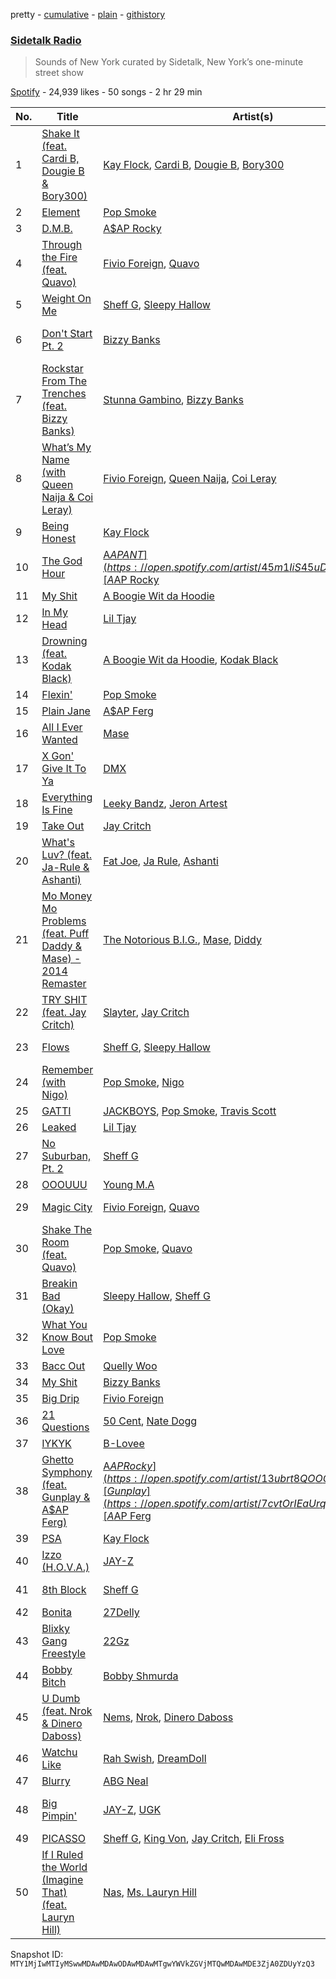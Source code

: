 pretty - [cumulative](/playlists/cumulative/37i9dQZF1DX9cjKvsL1KlZ.md) - [plain](/playlists/plain/37i9dQZF1DX9cjKvsL1KlZ) - [githistory](https://github.githistory.xyz/mackorone/spotify-playlist-archive/blob/main/playlists/plain/37i9dQZF1DX9cjKvsL1KlZ)

### [Sidetalk Radio](https://open.spotify.com/playlist/37i9dQZF1DX9cjKvsL1KlZ)

> Sounds of New York curated by Sidetalk, New York’s one\-minute street show

[Spotify](https://open.spotify.com/user/spotify) - 24,939 likes - 50 songs - 2 hr 29 min

| No. | Title | Artist(s) | Album | Length |
|---|---|---|---|---|
| 1 | [Shake It \(feat\. Cardi B, Dougie B & Bory300\)](https://open.spotify.com/track/0RkCnqwF8Tfl2QGPZwopyk) | [Kay Flock](https://open.spotify.com/artist/2AMeiDbfU2vonrTkpXDKUu), [Cardi B](https://open.spotify.com/artist/4kYSro6naA4h99UJvo89HB), [Dougie B](https://open.spotify.com/artist/6ykgQbKcZFy5qoKBU4YiWj), [Bory300](https://open.spotify.com/artist/77oGJAObEl8wdAUrknL1gH) | [Shake It \(feat\. Cardi B, Dougie B & Bory300\)](https://open.spotify.com/album/0Kr65MJsLayLENRXxrlW3Z) | 1:58 |
| 2 | [Element](https://open.spotify.com/track/57BGVV6wcyhbn3hsjlqEZB) | [Pop Smoke](https://open.spotify.com/artist/0eDvMgVFoNV3TpwtrVCoTj) | [Meet The Woo 2](https://open.spotify.com/album/4MZnolldq7ciKKlbVDzLm5) | 2:15 |
| 3 | [D.M.B.](https://open.spotify.com/track/7IBLt4Qarf4JDLxIQDv2O5) | [A$AP Rocky](https://open.spotify.com/artist/13ubrt8QOOCPljQ2FL1Kca) | [D.M.B.](https://open.spotify.com/album/1o13E5QES3KCOg85oF0KNa) | 4:51 |
| 4 | [Through the Fire \(feat\. Quavo\)](https://open.spotify.com/track/1PtD0GMcPogQvMAeYUW8QF) | [Fivio Foreign](https://open.spotify.com/artist/14CHVeJGrR5xgUGQFV5BVM), [Quavo](https://open.spotify.com/artist/0VRj0yCOv2FXJNP47XQnx5) | [B.I.B.L.E.](https://open.spotify.com/album/6np2Ix6RidhSseqw2dZovP) | 3:25 |
| 5 | [Weight On Me](https://open.spotify.com/track/6A4hgJdwriera4WSUl4moW) | [Sheff G](https://open.spotify.com/artist/1tG7s7S4sq2eFFW0QZyLbm), [Sleepy Hallow](https://open.spotify.com/artist/6EPlBSH2RSiettczlz7ihV) | [One and Only](https://open.spotify.com/album/6lJqLqRmWGmsw8aLEoSlZ9) | 2:37 |
| 6 | [Don't Start Pt\. 2](https://open.spotify.com/track/4J1CPErx9yCZFirUXAxQVp) | [Bizzy Banks](https://open.spotify.com/artist/7s3eCGNZMrwUQraXlocCBv) | [GMTO Vol\. 1 \(Get Money Take Over\)](https://open.spotify.com/album/4UDPZgxZy3VnIFQ8os0G29) | 3:14 |
| 7 | [Rockstar From The Trenches \(feat\. Bizzy Banks\)](https://open.spotify.com/track/4ygjMQxr2CUT4lg42nzyiA) | [Stunna Gambino](https://open.spotify.com/artist/15ZjD8Gus20Miqw3fdOaXX), [Bizzy Banks](https://open.spotify.com/artist/7s3eCGNZMrwUQraXlocCBv) | [Rockstar From The Trenches \(feat\. Bizzy Banks\)](https://open.spotify.com/album/7hoNqzHabffFgJO8gGdAfr) | 3:30 |
| 8 | [What’s My Name \(with Queen Naija & Coi Leray\)](https://open.spotify.com/track/5m4TMhR7wQQGxelJa7lToQ) | [Fivio Foreign](https://open.spotify.com/artist/14CHVeJGrR5xgUGQFV5BVM), [Queen Naija](https://open.spotify.com/artist/3nViOFa3kZW8OMSNOzwr98), [Coi Leray](https://open.spotify.com/artist/6AMd49uBDJfhf30Ak2QR5s) | [B.I.B.L.E.](https://open.spotify.com/album/6np2Ix6RidhSseqw2dZovP) | 3:21 |
| 9 | [Being Honest](https://open.spotify.com/track/0fiHDOKTOFnAPekgXYGErK) | [Kay Flock](https://open.spotify.com/artist/2AMeiDbfU2vonrTkpXDKUu) | [Being Honest](https://open.spotify.com/album/6Mp175aGm3sE5zMxyG6KID) | 2:33 |
| 10 | [The God Hour](https://open.spotify.com/track/0JEefF2thwTsgWE2Wv0IsC) | [A$AP ANT](https://open.spotify.com/artist/45m1IiS45uD1HcPlYkNWKj), [A$AP Rocky](https://open.spotify.com/artist/13ubrt8QOOCPljQ2FL1Kca) | [The God Hour](https://open.spotify.com/album/1K4fHsLMyPi7iQUfvxczF6) | 2:35 |
| 11 | [My Shit](https://open.spotify.com/track/5uQOauh47VFt3B2kV9kRXw) | [A Boogie Wit da Hoodie](https://open.spotify.com/artist/31W5EY0aAly4Qieq6OFu6I) | [Artist](https://open.spotify.com/album/2OQEAqShAl6SodrGhmYZ4Z) | 2:08 |
| 12 | [In My Head](https://open.spotify.com/track/1HvTxgCj0mTzQlEo0zLvFb) | [Lil Tjay](https://open.spotify.com/artist/6jGMq4yGs7aQzuGsMgVgZR) | [In My Head](https://open.spotify.com/album/5pK7kqzGXSY7xoLMhfHlql) | 2:15 |
| 13 | [Drowning \(feat\. Kodak Black\)](https://open.spotify.com/track/1f5cbQtDrykjarZVrShaDI) | [A Boogie Wit da Hoodie](https://open.spotify.com/artist/31W5EY0aAly4Qieq6OFu6I), [Kodak Black](https://open.spotify.com/artist/46SHBwWsqBkxI7EeeBEQG7) | [The Bigger Artist](https://open.spotify.com/album/3HHp5I6Q6SEyU5bkvoCtnV) | 3:29 |
| 14 | [Flexin'](https://open.spotify.com/track/7mpoOB5YMpPnbllsALgSfr) | [Pop Smoke](https://open.spotify.com/artist/0eDvMgVFoNV3TpwtrVCoTj) | [Flexin'](https://open.spotify.com/album/5jSifSNBzx4irk78gafWld) | 2:38 |
| 15 | [Plain Jane](https://open.spotify.com/track/4dVpf9jZjcORqGTLUaeYj9) | [A$AP Ferg](https://open.spotify.com/artist/5dHt1vcEm9qb8fCyLcB3HL) | [Still Striving](https://open.spotify.com/album/0tQ7Iu6EicQTPyhYRNWjaT) | 2:53 |
| 16 | [All I Ever Wanted](https://open.spotify.com/track/4TqAoRSW8kOKfO4y5R0GLy) | [Mase](https://open.spotify.com/artist/1wiBLzTI7z9RUwEpNPdFT6) | [Double Up](https://open.spotify.com/album/0DTOpcrISuUBmpHknsAJlW) | 4:02 |
| 17 | [X Gon' Give It To Ya](https://open.spotify.com/track/1zzxoZVylsna2BQB65Ppcb) | [DMX](https://open.spotify.com/artist/1HwM5zlC5qNWhJtM00yXzG) | [The Definition of X: Pick Of The Litter](https://open.spotify.com/album/2ge7Lk4Sl7hHs4AYxqDbf1) | 3:37 |
| 18 | [Everything Is Fine](https://open.spotify.com/track/1gY3IEfrUU2ZgC6t6sOPCo) | [Leeky Bandz](https://open.spotify.com/artist/08UUGGbQJQENS4gOd6VU00), [Jeron Artest](https://open.spotify.com/artist/0QW55bH4L9Vx6rOFTRQipc) | [LET ME SPEAK](https://open.spotify.com/album/5QpIVASLg39RJhbr9jsrSN) | 2:38 |
| 19 | [Take Out](https://open.spotify.com/track/6POTKysM7Xv0I9Q4qiISiz) | [Jay Critch](https://open.spotify.com/artist/6Av6GMCOznZIlHuNcBWgf4) | [Signed with Love](https://open.spotify.com/album/685WVtJgKtEdGCGkf4tzgv) | 3:39 |
| 20 | [What's Luv? \(feat\. Ja\-Rule & Ashanti\)](https://open.spotify.com/track/2mKouqwAIdQnMP43zxR89r) | [Fat Joe](https://open.spotify.com/artist/3ScY9CQxNLQei8Umvpx5g6), [Ja Rule](https://open.spotify.com/artist/1J2VVASYAamtQ3Bt8wGgA6), [Ashanti](https://open.spotify.com/artist/5rkVyNGXEgeUqKkB5ccK83) | [Jealous Ones Still Envy \(J.O.S.E\)](https://open.spotify.com/album/6vMgb2mih3pPiWUxF8VEdI) | 4:27 |
| 21 | [Mo Money Mo Problems \(feat\. Puff Daddy & Mase\) \- 2014 Remaster](https://open.spotify.com/track/4INDiWSKvqSKDEu7mh8HFz) | [The Notorious B.I.G.](https://open.spotify.com/artist/5me0Irg2ANcsgc93uaYrpb), [Mase](https://open.spotify.com/artist/1wiBLzTI7z9RUwEpNPdFT6), [Diddy](https://open.spotify.com/artist/59wfkuBoNyhDMQGCljbUbA) | [Life After Death \(2014 Remastered Edition\)](https://open.spotify.com/album/7dRdaGSxgcBdJnrOviQRuB) | 4:17 |
| 22 | [TRY SHIT \(feat\. Jay Critch\)](https://open.spotify.com/track/1SiK7K8mSWHd5zSBaOEBst) | [Slayter](https://open.spotify.com/artist/44cW3xznP61BXbu0e7fgxn), [Jay Critch](https://open.spotify.com/artist/6Av6GMCOznZIlHuNcBWgf4) | [WORLD GOT ME FUCKED UP, Vol\. 1](https://open.spotify.com/album/6y7mcLV51J3lCgAyKjXO2h) | 2:56 |
| 23 | [Flows](https://open.spotify.com/track/7k4fn2FDvkXyEpZeXHYYWV) | [Sheff G](https://open.spotify.com/artist/1tG7s7S4sq2eFFW0QZyLbm), [Sleepy Hallow](https://open.spotify.com/artist/6EPlBSH2RSiettczlz7ihV) | [THE UNLUCCY LUCCY KID](https://open.spotify.com/album/3Xvvi8uwGnuj9nF7fr2h39) | 2:33 |
| 24 | [Remember \(with Nigo\)](https://open.spotify.com/track/0PGRXJFSwpn5OAGFpEwiqK) | [Pop Smoke](https://open.spotify.com/artist/0eDvMgVFoNV3TpwtrVCoTj), [Nigo](https://open.spotify.com/artist/2rAnv6brcXaglLZBB4XXEn) | [I Know NIGO!](https://open.spotify.com/album/75T8WnF5n7fgKJ0EC7WRPS) | 2:15 |
| 25 | [GATTI](https://open.spotify.com/track/40mjsnRjCpycdUw3xhS20g) | [JACKBOYS](https://open.spotify.com/artist/7A8S43ryYdbWpJKeHRZRcq), [Pop Smoke](https://open.spotify.com/artist/0eDvMgVFoNV3TpwtrVCoTj), [Travis Scott](https://open.spotify.com/artist/0Y5tJX1MQlPlqiwlOH1tJY) | [JACKBOYS](https://open.spotify.com/album/1Sf8GsXG32t0jNrX11xqWx) | 3:01 |
| 26 | [Leaked](https://open.spotify.com/track/0W64NfLrIsRTAFObko6uJx) | [Lil Tjay](https://open.spotify.com/artist/6jGMq4yGs7aQzuGsMgVgZR) | [True 2 Myself](https://open.spotify.com/album/1bCBZ8LedqwVYOLDLrRbbY) | 3:40 |
| 27 | [No Suburban, Pt\. 2](https://open.spotify.com/track/3VayB5gLZGODx8b7RO1y5f) | [Sheff G](https://open.spotify.com/artist/1tG7s7S4sq2eFFW0QZyLbm) | [One and Only](https://open.spotify.com/album/6lJqLqRmWGmsw8aLEoSlZ9) | 2:33 |
| 28 | [OOOUUU](https://open.spotify.com/track/7JYsArznYOjX2jsrT3UEnL) | [Young M.A](https://open.spotify.com/artist/7LvoDJUNGnOrPdGRzVtOJ9) | [Herstory](https://open.spotify.com/album/23Fvpx2T1drg9lJ4WC0fXl) | 3:54 |
| 29 | [Magic City](https://open.spotify.com/track/6qHhHEBX3W1ahFasgShdih) | [Fivio Foreign](https://open.spotify.com/artist/14CHVeJGrR5xgUGQFV5BVM), [Quavo](https://open.spotify.com/artist/0VRj0yCOv2FXJNP47XQnx5) | [Magic City \(feat\. Quavo\)](https://open.spotify.com/album/1FXatEkVfJW6JbqNHB6acw) | 2:38 |
| 30 | [Shake The Room \(feat\. Quavo\)](https://open.spotify.com/track/7rSnKi58HPIVC0FVyh04Q1) | [Pop Smoke](https://open.spotify.com/artist/0eDvMgVFoNV3TpwtrVCoTj), [Quavo](https://open.spotify.com/artist/0VRj0yCOv2FXJNP47XQnx5) | [Meet The Woo 2](https://open.spotify.com/album/4MZnolldq7ciKKlbVDzLm5) | 2:45 |
| 31 | [Breakin Bad \(Okay\)](https://open.spotify.com/track/2KMPEI406H9G8UqiWDfuTK) | [Sleepy Hallow](https://open.spotify.com/artist/6EPlBSH2RSiettczlz7ihV), [Sheff G](https://open.spotify.com/artist/1tG7s7S4sq2eFFW0QZyLbm) | [DON'T SLEEP](https://open.spotify.com/album/0giyK2LuJ6wcfVN2QXDIlB) | 2:11 |
| 32 | [What You Know Bout Love](https://open.spotify.com/track/1tkg4EHVoqnhR6iFEXb60y) | [Pop Smoke](https://open.spotify.com/artist/0eDvMgVFoNV3TpwtrVCoTj) | [Shoot For The Stars Aim For The Moon](https://open.spotify.com/album/7e7t0MCrNDcJZsPwUKjmOc) | 2:40 |
| 33 | [Bacc Out](https://open.spotify.com/track/5dtGKOx2FGuUcXDBEe5sXV) | [Quelly Woo](https://open.spotify.com/artist/5PPetvBg4hGBkco4Y267hd) | [Tactical Pressure](https://open.spotify.com/album/3O0yRg6gchvxrsroJV4ZUy) | 2:10 |
| 34 | [My Shit](https://open.spotify.com/track/1HmhJrabjvTHZlkKDUzZfX) | [Bizzy Banks](https://open.spotify.com/artist/7s3eCGNZMrwUQraXlocCBv) | [My Shit](https://open.spotify.com/album/7C6YsJ2PYab0ydSTP7BQB2) | 2:00 |
| 35 | [Big Drip](https://open.spotify.com/track/3hbZsQXQNbPMBmgI7O0CTv) | [Fivio Foreign](https://open.spotify.com/artist/14CHVeJGrR5xgUGQFV5BVM) | [800 BC](https://open.spotify.com/album/2F8sqO6n3U3NO8t1qVLWs0) | 2:48 |
| 36 | [21 Questions](https://open.spotify.com/track/41bIQPBE1lFN0mmw6Lmssz) | [50 Cent](https://open.spotify.com/artist/3q7HBObVc0L8jNeTe5Gofh), [Nate Dogg](https://open.spotify.com/artist/1Oa0bMld0A3u5OTYfMzp5h) | [Get Rich Or Die Tryin'](https://open.spotify.com/album/4ycNE7y1rp5215g1kkqk1P) | 3:44 |
| 37 | [IYKYK](https://open.spotify.com/track/66Ms7aYFty1lNm02SuY6II) | [B\-Lovee](https://open.spotify.com/artist/7hf5PZjVOqTQ2id3PF7I5Y) | [IYKYK](https://open.spotify.com/album/796fmi9gkQZMxFYqUBLQ14) | 2:14 |
| 38 | [Ghetto Symphony \(feat\. Gunplay & A$AP Ferg\)](https://open.spotify.com/track/57pOLYHz6mt5aMkOXa2Gis) | [A$AP Rocky](https://open.spotify.com/artist/13ubrt8QOOCPljQ2FL1Kca), [Gunplay](https://open.spotify.com/artist/7cvtOrIEaUrqbGmYA9Kj34), [A$AP Ferg](https://open.spotify.com/artist/5dHt1vcEm9qb8fCyLcB3HL) | [LONG.LIVE.A$AP \(Deluxe Version\)](https://open.spotify.com/album/6rzMufuu8sLkIizM4q9c7J) | 3:57 |
| 39 | [PSA](https://open.spotify.com/track/6T5i0o62ZyfHRRHHihYJ1n) | [Kay Flock](https://open.spotify.com/artist/2AMeiDbfU2vonrTkpXDKUu) | [The D.O.A\. Tape](https://open.spotify.com/album/5DMfgmlbRD0HeUi5QQgOAD) | 1:53 |
| 40 | [Izzo \(H.O.V.A.\)](https://open.spotify.com/track/4h5KBcltGefua73AUPYps7) | [JAY\-Z](https://open.spotify.com/artist/3nFkdlSjzX9mRTtwJOzDYB) | [The Blueprint \(Explicit Version\)](https://open.spotify.com/album/69CmkikTHkGKdkrUZTtyWl) | 4:00 |
| 41 | [8th Block](https://open.spotify.com/track/4CkIPO65Pvs90PNoCGDZlM) | [Sheff G](https://open.spotify.com/artist/1tG7s7S4sq2eFFW0QZyLbm) | [THE UNLUCCY LUCCY KID](https://open.spotify.com/album/3Xvvi8uwGnuj9nF7fr2h39) | 2:07 |
| 42 | [Bonita](https://open.spotify.com/track/5chWJTznLQVlRCVbwxaB5N) | [27Delly](https://open.spotify.com/artist/17Y9T6RYbruDp0XDIMB6xT) | [Bonita](https://open.spotify.com/album/4H4txT4dMDknveR0RjAw83) | 1:52 |
| 43 | [Blixky Gang Freestyle](https://open.spotify.com/track/3mckyat5lAxzBWCijrrOl8) | [22Gz](https://open.spotify.com/artist/4JhbRL6zaItAyzqx4gHTqz) | [Growth & Development](https://open.spotify.com/album/2toa1qSFYevlVwt9LOG5id) | 2:24 |
| 44 | [Bobby Bitch](https://open.spotify.com/track/6j8lAie0mdUNreql5d5Ejz) | [Bobby Shmurda](https://open.spotify.com/artist/34Y0ldeyUv7jBvukWOGASO) | [Bobby Bitch](https://open.spotify.com/album/4vramOSuKx9DJHCHswEnan) | 2:40 |
| 45 | [U Dumb \(feat\. Nrok & Dinero Daboss\)](https://open.spotify.com/track/3q2osQpZy2ythKkump0pDz) | [Nems](https://open.spotify.com/artist/1jSMH3JqXunssXcsZSKTJ4), [Nrok](https://open.spotify.com/artist/6fiTAFFORnuXJoLkEAcmj3), [Dinero Daboss](https://open.spotify.com/artist/63AMXpJiEXVBk1QBNHagai) | [CONGO](https://open.spotify.com/album/5UZv9Hpp6vTFgQuSVyJhaZ) | 2:18 |
| 46 | [Watchu Like](https://open.spotify.com/track/1WGMdRXlSzhohMN396g8EL) | [Rah Swish](https://open.spotify.com/artist/4FeLiFUPdxVfFo8oOfA4BH), [DreamDoll](https://open.spotify.com/artist/1nsdnHv49z0H5oPj3sJ3to) | [Watchu Like](https://open.spotify.com/album/7qA6QsW25Hr3yIDCf93YvB) | 2:19 |
| 47 | [Blurry](https://open.spotify.com/track/7flkiqVDFLIb6IG65Bk21r) | [ABG Neal](https://open.spotify.com/artist/6GiUHOmKrEanWhJp5QZvfV) | [Blurry](https://open.spotify.com/album/0TSVla3VrUqmofX9SVo5q8) | 2:12 |
| 48 | [Big Pimpin'](https://open.spotify.com/track/7m97yKVzPpXV9Z4ezEziOD) | [JAY\-Z](https://open.spotify.com/artist/3nFkdlSjzX9mRTtwJOzDYB), [UGK](https://open.spotify.com/artist/6ZhjJOJXXwnPS8PrXdmjLw) | [Vol\. 3..\. Life And Times Of S\. Carter](https://open.spotify.com/album/3rWJsuu7ukoZZhp7YYkjNZ) | 4:43 |
| 49 | [PICASSO](https://open.spotify.com/track/1XNftuHylWlfWbPx9MVS2a) | [Sheff G](https://open.spotify.com/artist/1tG7s7S4sq2eFFW0QZyLbm), [King Von](https://open.spotify.com/artist/6QtgPSJPSzcnn7dPZ4VINp), [Jay Critch](https://open.spotify.com/artist/6Av6GMCOznZIlHuNcBWgf4), [Eli Fross](https://open.spotify.com/artist/6Vy1VMVCyTgbcmA1iz0QFg) | [Just 4 Yall](https://open.spotify.com/album/4X8Ups0dQHxxnEdE4KP6FJ) | 3:32 |
| 50 | [If I Ruled the World \(Imagine That\) \(feat\. Lauryn Hill\)](https://open.spotify.com/track/5PQmSHzWnlgG4EBuIqjac2) | [Nas](https://open.spotify.com/artist/20qISvAhX20dpIbOOzGK3q), [Ms\. Lauryn Hill](https://open.spotify.com/artist/2Mu5NfyYm8n5iTomuKAEHl) | [It Was Written](https://open.spotify.com/album/78Fgb88MY0ECc4GVMejqTg) | 4:42 |

Snapshot ID: `MTY1MjIwMTIyMSwwMDAwMDAwODAwMDAwMTgwYWVkZGVjMTQwMDAwMDE3ZjA0ZDUyYzQ3`
